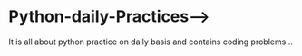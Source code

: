 # Python-daily-Practices-->
It is all about python practice on daily basis and contains coding problems...
